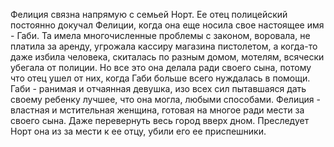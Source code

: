 Фелиция связна напрямую с семьей Норт. Ее отец полицейский постоянно докучал Фелиции, когда она еще носила свое настоящее имя - Габи. Та имела многочисленные проблемы с законом, воровала, не платила за аренду, угрожала кассиру магазина пистолетом, а когда-то даже избила человека, скиталась по разным домом, мотелям, всячески убегала от полиции. Но все это она делала ради своего сына, потому что отец ушел от них, когда Габи больше всего нуждалась в помощи.
Габи - ранимая и отчаянная девушка, изо всех сил пытавшаяся дать своему ребенку лучшее, что она могла, любыми способами. 
Фелиция - властная и мстительная женщина, готовая на многое ради мести за своего сына. Даже перевернуть весь город вверх дном. Преследует Норт она из за мести к ее отцу, убили его ее приспешники.